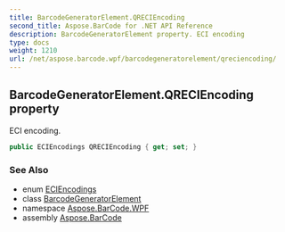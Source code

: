 ```yaml
---
title: BarcodeGeneratorElement.QRECIEncoding
second_title: Aspose.BarCode for .NET API Reference
description: BarcodeGeneratorElement property. ECI encoding
type: docs
weight: 1210
url: /net/aspose.barcode.wpf/barcodegeneratorelement/qreciencoding/
---
```

## BarcodeGeneratorElement.QRECIEncoding property

ECI encoding.

```csharp
public ECIEncodings QRECIEncoding { get; set; }
```

### See Also

* enum [ECIEncodings](../../../aspose.barcode.generation/eciencodings/)
* class [BarcodeGeneratorElement](../)
* namespace [Aspose.BarCode.WPF](../../barcodegeneratorelement/)
* assembly [Aspose.BarCode](../../../)


